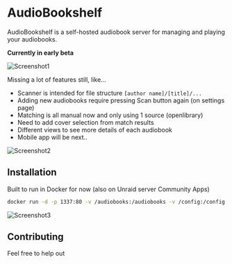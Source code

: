 # AudioBookshelf

AudioBookshelf is a self-hosted audiobook server for managing and playing your audiobooks.

**Currently in early beta**

<img alt="Screenshot1" src="https://github.com/advplyr/audiobookshelf/raw/master/static/ss_bookshelf.png" />

Missing a lot of features still, like...

* Scanner is intended for file structure `[author name]/[title]/...`
* Adding new audiobooks require pressing Scan button again (on settings page)
* Matching is all manual now and only using 1 source (openlibrary)
* Need to add cover selection from match results
* Different views to see more details of each audiobook
* Mobile app will be next..

<img alt="Screenshot2" src="https://github.com/advplyr/audiobookshelf/raw/master/static/ss_streaming.png" />

## Installation

Built to run in Docker for now (also on Unraid server Community Apps)

```bash
docker run -d -p 1337:80 -v /audiobooks:/audiobooks -v /config:/config -v /metadata:/metadata --name audiobookshelf --rm advplyr/audiobookshelf
```

<img alt="Screenshot3" src="https://github.com/advplyr/audiobookshelf/raw/master/static/ss_audiobook.png" />

## Contributing

Feel free to help out